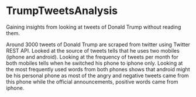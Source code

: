 # TrumpTweetsAnalysis
Gaining insights from looking at tweets of Donald Trump without reading them.

Around 3000 tweets of Donald Trump are scraped from twitter using Twitter REST API. Looked at the source of tweets
tells that he uses two mobiles (iphone and android). Looking at the frequency of tweets per month for both mobiles tells when he
switched his phone to iphone only. Looking at the most frequently used words from both phones shows that android might be his personal
phone as most of the angry and negative tweets came from this phone while the official announcements, positive words came from iphone.
